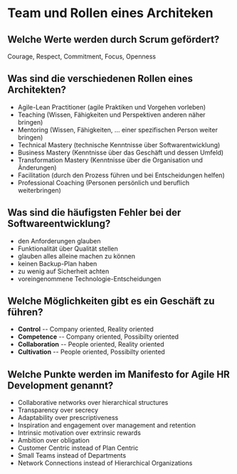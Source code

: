 # Team und Rollen eines Architeken

## Welche Werte werden durch Scrum gefördert?
Courage, Respect, Commitment, Focus, Openness

## Was sind die verschiedenen Rollen eines Architekten?
* Agile-Lean Practitioner (agile Praktiken und Vorgehen vorleben)
* Teaching (Wissen, Fähigkeiten und Perspektiven anderen näher bringen)
* Mentoring (Wissen, Fähigkeiten, ... einer spezifischen Person weiter bringen)
* Technical Mastery (technische Kenntnisse über Softwarentwicklung)
* Business Mastery (Kenntnisse über das Geschäft und dessen Umfeld)
* Transformation Mastery (Kenntnisse über die Organisation und Änderungen)
* Facilitation (durch den Prozess führen und bei Entscheidungen helfen)
* Professional Coaching (Personen persönlich und beruflich weiterbringen)

## Was sind die häufigsten Fehler bei der Softwareentwicklung?
* den Anforderungen glauben
* Funktionalität über Qualität stellen
* glauben alles alleine machen zu können
* keinen Backup-Plan haben
* zu wenig auf Sicherheit achten
* voreingenommene Technologie-Entscheidungen

## Welche Möglichkeiten gibt es ein Geschäft zu führen?
* __Control__ -- Company oriented, Reality oriented
* __Competence__ -- Company oriented, Possibilty oriented
* __Collaboration__ -- People oriented, Reality oriented
* __Cultivation__ -- People oriented, Possibilty oriented

## Welche Punkte werden im Manifesto for Agile HR Development genannt?
* Collaborative networks over hierarchical structures
* Transparency over secrecy
* Adaptability over prescriptiveness
* Inspiration and engagement over management and retention
* Intrinsic motivation over extrinsic rewards
* Ambition over obligation
* Customer Centric instead of Plan Centric
* Small Teams instead of Departments
* Network Connections instead of Hierarchical Organizations

